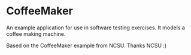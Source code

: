 # CoffeeMaker

An example application for use in software testing exercises. It models a coffee making machine.

Based on the CoffeeMaker example from NCSU. Thanks NCSU :)
